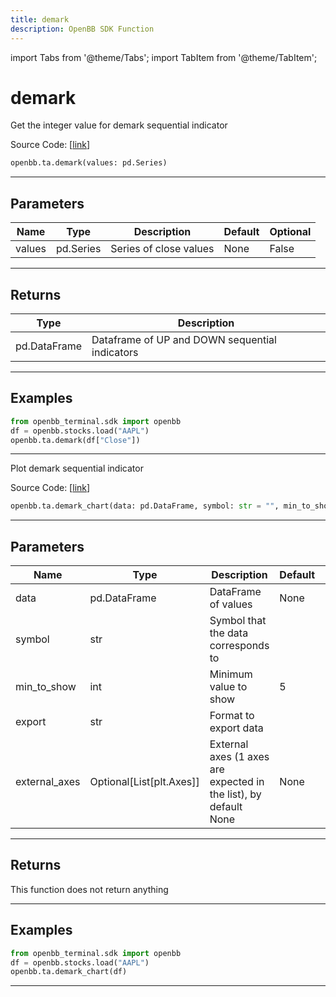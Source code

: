 ```yaml
---
title: demark
description: OpenBB SDK Function
---
```


import Tabs from '@theme/Tabs';
import TabItem from '@theme/TabItem';

# demark

<Tabs>
<TabItem value="model" label="Model" default>

Get the integer value for demark sequential indicator

Source Code: [[link](https://github.com/OpenBB-finance/OpenBBTerminal/tree/main/openbb_terminal/common/technical_analysis/momentum_model.py#L257)]

```python
openbb.ta.demark(values: pd.Series)
```

---

## Parameters

| Name | Type | Description | Default | Optional |
| ---- | ---- | ----------- | ------- | -------- |
| values | pd.Series | Series of close values | None | False |


---

## Returns

| Type | Description |
| ---- | ----------- |
| pd.DataFrame | Dataframe of UP and DOWN sequential indicators |
---

## Examples

```python
from openbb_terminal.sdk import openbb
df = openbb.stocks.load("AAPL")
openbb.ta.demark(df["Close"])
```

---

</TabItem>
<TabItem value="view" label="Chart">

Plot demark sequential indicator

Source Code: [[link](https://github.com/OpenBB-finance/OpenBBTerminal/tree/main/openbb_terminal/common/technical_analysis/momentum_view.py#L644)]

```python
openbb.ta.demark_chart(data: pd.DataFrame, symbol: str = "", min_to_show: int = 5, export: str = "", external_axes: Optional[List[matplotlib.axes._axes.Axes]] = None)
```

---

## Parameters

| Name | Type | Description | Default | Optional |
| ---- | ---- | ----------- | ------- | -------- |
| data | pd.DataFrame | DataFrame of values | None | False |
| symbol | str | Symbol that the data corresponds to |  | True |
| min_to_show | int | Minimum value to show | 5 | True |
| export | str | Format to export data |  | True |
| external_axes | Optional[List[plt.Axes]] | External axes (1 axes are expected in the list), by default None | None | True |


---

## Returns

This function does not return anything

---

## Examples

```python
from openbb_terminal.sdk import openbb
df = openbb.stocks.load("AAPL")
openbb.ta.demark_chart(df)
```

---

</TabItem>
</Tabs>
